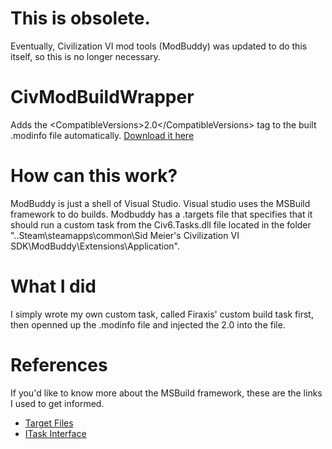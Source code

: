 # This is obsolete.
Eventually, Civilization VI mod tools (ModBuddy) was updated to do this itself, so this is no longer necessary.

# CivModBuildWrapper
Adds the &lt;CompatibleVersions>2.0&lt;/CompatibleVersions> tag to the built .modinfo file automatically.
[Download it here](https://github.com/Shelby115/CivModBuildWrapper/releases)

# How can this work?

ModBuddy is just a shell of Visual Studio. 
Visual studio uses the MSBuild framework to do builds. 
Modbuddy has a .targets file that specifies that it should run a custom task from the Civ6.Tasks.dll file located in the folder "..Steam\steamapps\common\Sid Meier's Civilization VI SDK\ModBuddy\Extensions\Application".

# What I did

I simply wrote my own custom task, called Firaxis' custom build task first, then openned up the .modinfo file and injected the <CompatibleVersions>2.0</CompatibleVersions> into the file.

# References
If you'd like to know more about the MSBuild framework, these are the links I used to get informed.

 - [Target Files](https://docs.microsoft.com/en-us/visualstudio/msbuild/msbuild-dot-targets-files?view=vs-2017)
 - [ITask Interface](https://docs.microsoft.com/en-us/dotnet/api/microsoft.build.framework.itask?view=netframework-4.7.2)
